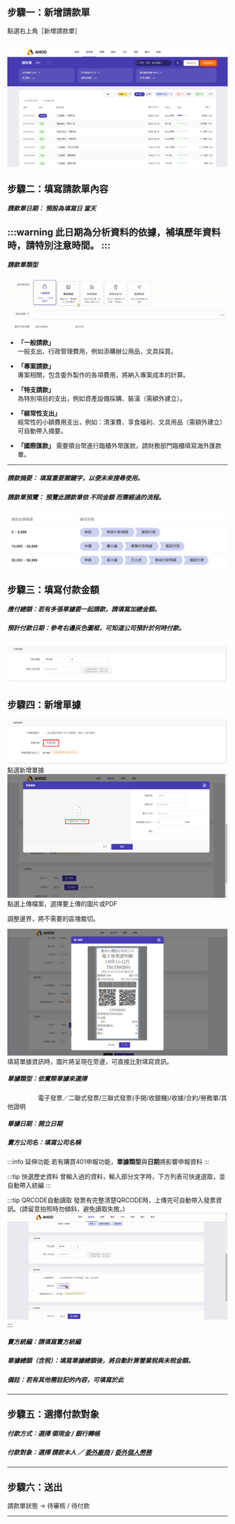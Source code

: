 ## **步驟一：新增請款單**

點選右上角［新增請款單］  

![新增請款單](./new.png)
---

## **步驟二：填寫請款單內容**  

##### **請款單日期**：  預設為填寫日 **當天**  
:::warning
此日期為分析資料的依據，補填**歷年資料**時，請特別注意時間。
:::
---
##### **請款單類型**  
![請款單類型](./type.gif)
- **「一般請款」**  
一般支出、行政管理費用，例如添購辦公用品，文具採買。   
  
- **「專案請款」**  
專案相關，包含委外製作的各項費用，將納入專案成本的計算。  
  
- **「特支請款」**  
為特別項目的支出，例如資產設備採購、裝潢（需額外建立）。   
  
- **「經常性支出」**  
經常性的小額費用支出，例如：清潔費、享食福利、文具用品（需額外建立） 可自動帶入摘要。  
  
- **「國際匯款」**
需要領台幣進行臨櫃外幣匯款，請財務部門臨櫃填寫海外匯款單。  
  
---

##### **請款摘要**：  填寫重要關鍵字，以便未來搜尋使用。  
  
##### **請款單預覽**：  預覽此請款單依 **不同金額** 而需經過的流程。  
  
![填寫請款單內容](./normal.png)
---

## **步驟三：填寫付款金額**  
  
##### **應付總額**：若有多張單據要一起請款，請填寫**加總**金額。  
  
##### **預計付款日期**：參考右邊灰色圖框，可知道公司預計於何時付款。  
  
![填寫付款金額](./money.png)
---

## **步驟四：新增單據**  

![新增單據](./receipt1.png)
點選新增單據  
![新增單據](./receipt2.png)
點選上傳檔案，選擇要上傳的圖片或PDF  
  
調整邊界，將不需要的區塊裁切。  

![新增單據](./receipt3.png)
填寫單據資訊時，圖片將呈現在旁邊，可直接比對填寫資訊。  

##### **單據類型**：依實際單據來選擇  
　　　　　電子發票／二聯式發票/三聯式發票(手開/收銀機)/收據/合約/勞務單/其他證明  
##### **單據日期**：開立日期  
##### **賣方公司名**：填寫公司名稱
:::info 延伸功能
若有購買401申報功能，**單據類型**與**日期**將影響申報資料
:::


:::tip 快選歷史資料
曾輸入過的資料，輸入部分文字時，下方列表可快速選取，並自動帶入統編
:::

:::tip QRCODE自動讀取
發票有完整清楚QRCODE時，上傳完可自動帶入發票資訊。(請留意拍照時勿傾斜，避免讀取失敗。)
![QRcode](./qrcode.gif)
:::

##### **賣方統編**：請填寫賣方統編  

##### **單據總額（含稅）**：填寫單據總額後，將自動計算營業稅與未稅金額。  

##### **備註**：若有其他需註記的內容，可填寫於此  

---

## **步驟五：選擇付款對象**  
##### **付款方式**：選擇 領現金 / 銀行轉帳  
  
##### **付款對象**：選擇 請款本人 ／ [委外廠商](/employee/project/vd) / [委外個人勞務](/employee/project/os)

---
  
## **步驟六：送出**  
請款單狀態 → 待審核 / 待付款  

---


